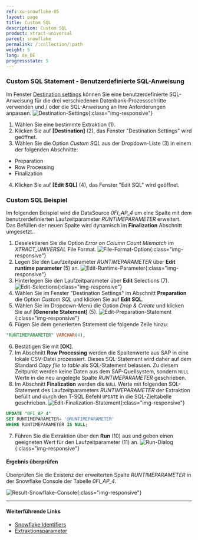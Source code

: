 ```yaml
---
ref: xu-snowflake-05
layout: page
title: Custom SQL
description: Custom SQL
product: xtract-universal
parent: snowflake
permalink: /:collection/:path
weight: 5
lang: de_DE
progressstate: 5
---
```

### Custom SQL Statement - Benutzerdefinierte SQL-Anweisung

Im Fenster [Destination settings](./snowflake-einstellungen#destination-settings---destinationseinstellungen) können Sie eine benutzerdefinierte SQL-Anweisung für die drei verschiedenen Datenbank-Prozessschritte verwenden und / oder die SQL-Anweisung an Ihre Anforderungen anpassen.
![Destination-Settings](/img/content/destination_settings.png){:class="img-responsive"}
1. Wählen Sie eine bestimmte Extraktion (1).
2. Klicken Sie auf **[Destination]** (2), das Fenster "Destination Settings" wird geöffnet.
3. Wählen Sie die Option *Custom SQL* aus der Dropdown-Liste (3) in einem der folgenden Abschnitte:
- Preparation 
- Row Processing
- Finalization
4. Klicken Sie auf **[Edit SQL]** (4), das Fenster "Edit SQL" wird geöffnet.

### Custom SQL Beispiel
Im folgenden Beispiel wird die DataSource *0FI_AP_4* um eine Spalte mit dem benutzerdefinierten Laufzeitparameter *RUNTIMEPARAMETER* erweitert. <br>
Das Befüllen der neuen Spalte wird dynamisch im **Finalization** Abschnitt umgesetzt.. 

1. Deselektieren Sie die Option *Error on Column Count Mismatch* im *XTRACT_UNIVERSAL* File Format.
![File-Format-Option](/img/content/xu/snowflake/file-format-option.png){:class="img-responsive"}
2. Legen Sie den Laufzeitparameter *RUNTIMEPARAMETER* über **Edit runtime parameter** (5) an.
![Edit-Runtime-Parameter](/img/content/xu/snowflake/edit-runtime-parameter.png){:class="img-responsive"}
3. Hinterlegen Sie den Laufzeitparameter über **Edit** Selections (7).
![Edit-Selections](/img/content/xu/snowflake/edit-selections.png){:class="img-responsive"}
3. Wählen Sie im Fenster "Destination Settings" im Abschnitt **Preparation** die Option *Custom SQL* und klicken Sie auf **Edit SQL**.
4. Wählen Sie im Dropdown-Menü die Option *Drop & Create* und klicken Sie auf **[Generate Statement]** (5). 
![Edit-Preparation-Statement](/img/content/xu/snowflake/edit-preparation-statement.png){:class="img-responsive"}
5. Fügen Sie dem generierten Statement die folgende Zeile hinzu: <br>
```sql
"RUNTIMEPARAMETER" VARCHAR(4),
```
6. Bestätigen Sie mit **[OK]**.
7. Im Abschnitt **Row Processing** werden die Spaltenwerte aus SAP in eine lokale CSV-Datei prozessiert. Dieses SQL-Statement wird daher auf dem Standard *Copy file to table* als SQL-Statement belassen. Zu diesem Zeitpunkt werden keine Daten aus dem SAP-Quellsystem, sondern `NULL` Werte in die neu angelegte Spalte *RUNTIMEPARAMETER* geschrieben.
8. Im Abschnitt **Finalization** werden die `NULL` Werte mit folgenden SQL-Statement des Laufzeitparameters *RUNTIMEPARAMETER* der Extraktion befüllt und durch den T-SQL Befehl `UPDATE` in die SQL-Zieltabelle geschrieben.
![Edit-Finalization-Statement](/img/content/xu/snowflake/edit-finalization-statement.png){:class="img-responsive"}
```sql
UPDATE "0FI_AP_4"
SET RUNTIMEPARAMETER= '@RUNTIMEPARAMETER'
WHERE RUNTIMEPARAMETER IS NULL;
```
7. Führen Sie die Extraktion über den **Run** (10) aus und geben einen geeigneten Wert für den Laufzeitparameter (11) an.
![Run-Dialog](/img/content/xu/snowflake/run-extraction-dialog.png){:class="img-responsive"}

#### Ergebnis überprüfen

Überprüfen Sie die Existenz der erweiterten Spalte *RUNTIMEPARAMETER* in der Snowflake Console der Tabelle *0FI_AP_4*.

![Result-Snowflake-Console](/img/content/xu/snowflake/result_snowflake_console.png){:class="img-responsive"}

***********
#### Weiterführende Links
- [Snowflake Identifiers](https://docs.snowflake.com/en/sql-reference/identifiers-syntax.html#double-quoted-identifiers)
- [Extraktionsparameter](../extraktionen-ausfuehren-und-einplanen/extraktionsparameter#custom)